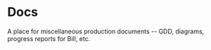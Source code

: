 # Docs
A place for miscellaneous production documents -- GDD, diagrams, progress reports for Bill, etc.
